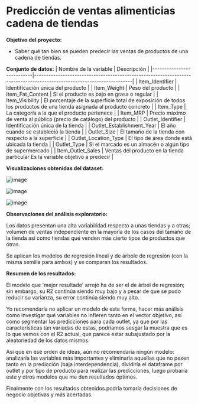 # Predicción de ventas alimenticias cadena de tiendas



**Objetivo del proyecto:**
- Saber qué tan bien se pueden predecir las ventas de productos de una cadena de tiendas.

**Conjunto de datos:**
| Nombre de la variable     | Descripción                                                                                                           |
|---------------------------|-----------------------------------------------------------------------------------------------------------------------|
| Item_Identifier           | Identificación única del producto                                                                                     |
| Item_Weight               | Peso del producto                                                                                                     |
| Item_Fat_Content          | Si el producto es bajo en grasa o regular                                                                             |
| Item_Visibility           | El porcentaje de la superficie total de exposición de todos los productos de una tienda asignada al producto concreto |
| Item_Type                 | La categoría a la que el producto pertenece                                                                           |
| Item_MRP                  | Precio máximo de venta al público (precio de catálogo) del producto                                                   |
| Outlet_Identifier         | Identificación única de la tienda                                                                                     |
| Outlet_Establishment_Year | El año cuando se estableció la tienda                                                                                 |
| Outlet_Size               | El tamaño de la tienda con respecto a la superficie                                                                   |
| Outlet_Location_Type      | El tipo de área donde está ubicada la tienda                                                                          |
| Outlet_Type               | Si el marcado es un almacén o algún tipo de supermercado                                                              |
| Item_Outlet_Sales         | Ventas del producto en la tienda particular Es la variable objetivo a predecir                                        |  

**Visualizaciones obtenidas del dataset:**

![image](https://user-images.githubusercontent.com/112273414/208545659-39117277-47ee-4326-b8dd-71da0ee7c0d6.png)

![image](https://user-images.githubusercontent.com/112273414/208545689-9416fe18-1316-43a9-b00d-1ad41a720d3f.png)

![image](https://user-images.githubusercontent.com/112273414/208545707-d0270f5f-0336-4f4b-9e13-400794ae9698.png)

**Observaciones del análisis exploratorio:**

Los datos presentan una alta variabilidad respecto a unas tiendas y a otras; volumen de ventas independiente en la mayoría de los casos del tamaño de la tienda así como tiendas que venden más cierto tipos de productos que otras.

Se aplican los modelos de regresión lineal y de árbole de regresión (con la misma semilla para ambos) y se comparan los resultados.

**Resumen de los resultados:**

El modelo que 'mejor resultado' arrojó ha de ser el de árbol de regresión; sin embargo, su R2 continúa siendo muy bajo y a pesar de que se pudo reducir su varianza, su error continúa siendo muy alto.

Yo recomendaría no aplicar un modelo de esta forma, hacer más análisis como investigar qué variables no infieren tanto en el vector objetivo, así como segmentar las predicciones para cada outlet, ya que por las características tan variadas de estas, podríamos sesgar la muestra que es lo que vemos con el R2 actual, que parece estar subajustado por la aleatoriedad de los datos mismos.

Así que en ese orden de ideas, aún no recomendaría ningún modelo: analizaría las variables más importantes y eliminaría aquellas que no pesen tanto en la predicción (baja interdependencia), dividiría el dataframe por outlet y por tipo de producto para realizar las predicciones, luego probaría este y otros modelos que me den resultados óptimos.

Finalmente con los resultados obtenidos podría tomaría decisiones de negocio objetivas y más acertadas.
